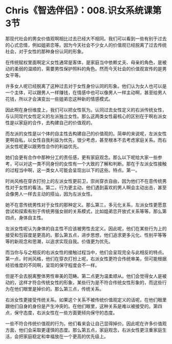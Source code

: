 # Chris《智选伴侣》：008.识女系统课第3节

那现代社会的男女价值观啊相比过去已经大不相同。我们可以看到一些有别于过去的心式恋情，例如姐弟恋等。因为今天社会不少女人的价值观已经脱离了过去传统社会，对于女性的那种身份认同的形象。

在传统赋权里面啊定义女性通常是客体，是家庭当中依赖丈夫、母亲的角色，是被动的柔弱的温顺的，需要男性保护照料的角色。然而今天社会的价值观宣传的是男女平等。

许多女人呢已经脱离了这种过去对于女性身份认同的形象。他们认为女人也可以是一个主体，可以跟男人一样赚钱，在情感中也可以像男人一样主动啊，甚至给男人花钱，所以才会演变出一些姐弟恋这种新的情感模式。

因此啊在身份维度上，我们可以把女性氛为。认同过去女性定义的右派传统女性，与认同现代女性定义的左派独立女性。那么这两类女性最核心的区别在于啊右派女性是以家庭的合作，去构建自己的价值观的。

而左派的女性是以个体的自主性去构建自己的价值观的。简单的来说呢，左派女性更啊自私，以女性自我利益为优先，很少考虑，甚至根本不去考虑家庭关系。而右派女性呢更以跟男性合作的利益优先。

她们会更有合作中那种分工的责任感，更有家庭观念。那么以下呢给大家一些参考，可以对这一类不同身份的女性有一个大致的了解和判断。那在于左派女性接触的过程当中啊，这一类女人可能会呈现出以下的这些。特点。第一。

时尚风格在穿衣打扮上的左派女性更前卫，崇尚穿衣自由，因为他们不在意传统男性对于女性的看法。第二，行为更主动，他们遇到喜欢的男人啊会主动出击，甚至会像男人一样去主动的搭讪，因为左派女性。

她不在意传统男性对于女性的那种定义。那么第三，多元化关系，左派女性更愿意尝试和探索有别于传统男强女弱的关系模式，比如姐弟恋开放式关系等等。那么第四点，身体自主性。

左派女性呢认为身体的自主性不应该被男性去定义。因此呢，他们在某些行为上的接受和包容度是更高的。那么第五点，进步思想，他们追求更多元化、性别平等等等的新观念和思潮，以追求实现自我。价值更为优先。

而当你与与之相反的右派女性的接触过程当中，他们会呈现完全与此相反的特点。第一点，时尚风格，他们在穿衣打扮上呢，右派女性更符合传统审美，但可能根据经验维度的不同啊，呈现的保守程度会不一样。

但是不会去脱离整体男性审美的范畴。第二点更为温柔顺从。他们会觉得女人是被动的，这样才符合传统女性的形象，某些行为是不符合传统女性形象的，而这些行为在他们眼里是掉价的。那么第三点，传统关系。

右派女性更接受传统关系。如果这个关系不被传统价值观定义的话呢，在他们眼里跟他们自身的身份是产生冲突的。在他们眼里，这种关系是难以被接受的。第四点，保守态度，右派女性在一些方面更倾向保守的态度。

一些不符合传统价值观的行为。他们看来会让自己显得掉价。因此呢在许多价值观方面，他们会采取更谨慎的态度。那么第五点，家庭观念，右派女性更注重家庭生活，会把家庭稳定和幸福放在一个更高的优先级上。

